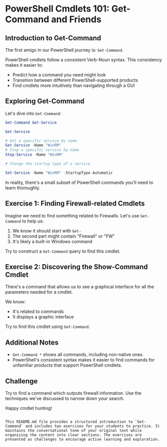 
# PowerShell Cmdlets 101: Get-Command and Friends

## Introduction to Get-Command

The first amigo in our PowerShell journey is: `Get-Command`.

PowerShell cmdlets follow a consistent Verb-Noun syntax. This consistency makes it easier to:
- Predict how a command you need might look
- Transition between different PowerShell-supported products
- Find cmdlets more intuitively than navigating through a GUI

## Exploring Get-Command

Let's dive into `Get-Command`:

```powershell
Get-Command Get-Service

Get-Service

# Get a specific service by name
Get-Service -Name "WinRM"
# Stop a specific service by name
Stop-Service -Name "WinRM"

# Change the startup type of a service

Set-Service -Name "WinRM" -StartupType Automatic

```


In reality, there's a small subset of PowerShell commands you'll need to learn thoroughly. 




## Exercise 1: Finding Firewall-related Cmdlets

Imagine we need to find something related to Firewalls. Let's use `Get-Command` to help us:

1. We know it should start with `Get-`
2. The second part might contain "Firewall" or "FW"
3. It's likely a built-in Windows command

Try to construct a `Get-Command` query to find this cmdlet.

## Exercise 2: Discovering the Show-Command Cmdlet

There's a command that allows us to see a graphical interface for all the parameters needed for a cmdlet.

We know:
- It's related to commands
- It displays a graphic interface

Try to find this cmdlet using `Get-Command`.

## Additional Notes

- `Get-Command *` shows all commands, including non-native ones.
- PowerShell's consistent syntax makes it easier to find commands for unfamiliar products that support PowerShell cmdlets.

## Challenge

Try to find a command which outputs firewall information. Use the techniques we've discussed to narrow down your search.

Happy cmdlet hunting!
````

This README.md file provides a structured introduction to `Get-Command` and includes two exercises for your students to practice. It maintains the conversational tone of your original text while organizing the content into clear sections. The exercises are presented as challenges to encourage active learning and exploration.
`````
